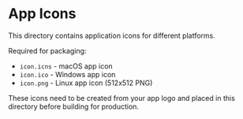 # App Icons

This directory contains application icons for different platforms.

Required for packaging:

- `icon.icns` - macOS app icon
- `icon.ico` - Windows app icon
- `icon.png` - Linux app icon (512x512 PNG)

These icons need to be created from your app logo and placed in this directory before building for production.